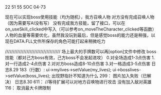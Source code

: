 22 51 55 SOC 04-73

现在可以实现boss使用技能（均为随机），我方召唤人物
对方没有完成召唤人物（因为需要写AI没有写）
没有完成我方技能，留了接口，可以在on_useSkill_clicked中写入（可以参考on_moveTheCharacter_clicked等函数）
人物的血量等需要优化，虽然我没玩到最后，但是感觉boss的能力还是稍强，以现在DATA.FLL文件所保存的角色可能打起来稍微吃力

////////////////////////////////////
场上最大的手牌数可以再[option]文件中修改
boss技能（都对己方boss有效，己方boss不会发起进攻）
0.对全场造成1-3点伤害
1.对一行造成2-4点伤害
2.对对方boss造成8-10点伤害
3.对一格造成3-5点伤害
日志8.29
183（行数）:
    ui->mylives->setValue(my_lives);
    ui->bosslives->setValue(boss_lives);
出现野指针不知道为什么
299：
图片加入失败（已解决）
日志8.30
611：
//等待扩展可以对地方召唤物进行攻击 没有加入敌对英雄
116：
取消最大卡牌限制
